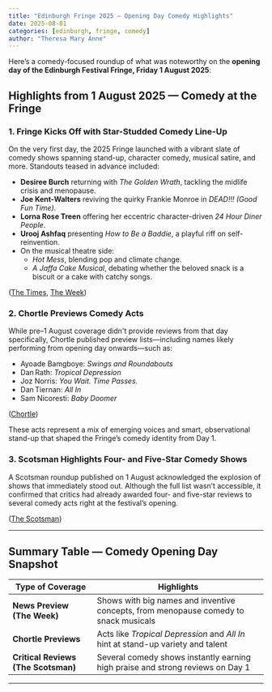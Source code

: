```yaml
---
title: "Edinburgh Fringe 2025 – Opening Day Comedy Highlights"
date: 2025-08-01
categories: [edinburgh, fringe, comedy]
author: "Theresa Mary Anne"
---
```


Here’s a comedy-focused roundup of what was noteworthy on the **opening day of the Edinburgh Festival Fringe, Friday 1 August 2025**:

## Highlights from 1 August 2025 — Comedy at the Fringe

### 1. Fringe Kicks Off with Star-Studded Comedy Line-Up
On the very first day, the 2025 Fringe launched with a vibrant slate of comedy shows spanning stand-up, character comedy, musical satire, and more. Standouts teased in advance included:

- **Desiree Burch** returning with *The Golden Wrath*, tackling the midlife crisis and menopause.  
- **Joe Kent-Walters** reviving the quirky Frankie Monroe in *DEAD!!! (Good Fun Time)*.  
- **Lorna Rose Treen** offering her eccentric character-driven *24 Hour Diner People*.  
- **Urooj Ashfaq** presenting *How to Be a Baddie*, a playful riff on self-reinvention.  
- On the musical theatre side:  
  - *Hot Mess*, blending pop and climate change.  
  - *A Jaffa Cake Musical*, debating whether the beloved snack is a biscuit or a cake with catchy songs.  

([The Times](https://www.thetimes.co.uk/article/edinburgh-fringe-festival-2025-the-best-comedy-shows-ranked-xzd2kjplw?utm_source=chatgpt.com), [The Week](https://theweek.com/culture-life/theatre/the-best-shows-to-see-at-edinburgh-fringe-2025?utm_source=chatgpt.com))

### 2. Chortle Previews Comedy Acts
While pre–1 August coverage didn't provide reviews from that day specifically, Chortle published preview lists—including names likely performing from opening day onwards—such as:

- Ayoade Bamgboye: *Swings and Roundabouts*  
- Dan Rath: *Tropical Depression*  
- Joz Norris: *You Wait. Time Passes.*  
- Dan Tiernan: *All In*  
- Sam Nicoresti: *Baby Doomer*  

([Chortle](https://www.chortle.co.uk/about/2025/07/07/58413/edinburgh_fringe_2025_comedy_reviews?utm_source=chatgpt.com))

These acts represent a mix of emerging voices and smart, observational stand-up that shaped the Fringe’s comedy identity from Day 1.

### 3. Scotsman Highlights Four- and Five-Star Comedy Shows
A Scotsman roundup published on 1 August acknowledged the explosion of shows that immediately stood out. Although the full list wasn’t accessible, it confirmed that critics had already awarded four- and five-star reviews to several comedy acts right at the festival’s opening.

([The Scotsman](https://www.scotsman.com/arts-and-culture/edinburgh-festivals/comedy/best-edinburgh-fringe-comedy-2025-every-four-five-star-review-5253045?utm_source=chatgpt.com))

---

## Summary Table — Comedy Opening Day Snapshot

| Type of Coverage             | Highlights                                                                 |
|------------------------------|----------------------------------------------------------------------------|
| **News Preview (The Week)**  | Shows with big names and inventive concepts, from menopause comedy to snack musicals |
| **Chortle Previews**         | Acts like *Tropical Depression* and *All In* hint at stand-up variety and talent |
| **Critical Reviews (The Scotsman)** | Several comedy shows instantly earning high praise and strong reviews on Day 1 |

---
